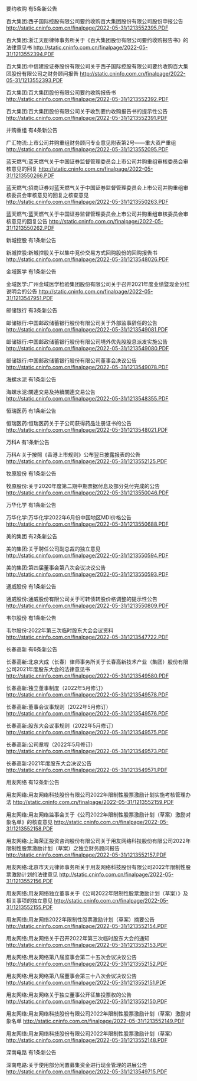 要约收购 有5条新公告 

百大集团:西子国际控股有限公司要约收购百大集团股份有限公司股份申报公告 http://static.cninfo.com.cn/finalpage/2022-05-31/1213552395.PDF 

百大集团:浙江天册律师事务所关于《百大集团股份有限公司要约收购报告书》的法律意见书 http://static.cninfo.com.cn/finalpage/2022-05-31/1213552394.PDF 

百大集团:中信建投证券股份有限公司关于西子国际控股有限公司要约收购百大集团股份有限公司之财务顾问报告 http://static.cninfo.com.cn/finalpage/2022-05-31/1213552393.PDF 

百大集团:百大集团股份有限公司要约收购报告书 http://static.cninfo.com.cn/finalpage/2022-05-31/1213552392.PDF 

百大集团:百大集团股份有限公司关于收到要约收购报告书的提示性公告 http://static.cninfo.com.cn/finalpage/2022-05-31/1213552391.PDF 

并购重组 有4条新公告 

广汇物流:上市公司并购重组财务顾问专业意见附表第2号——重大资产重组 http://static.cninfo.com.cn/finalpage/2022-05-31/1213552095.PDF 

蓝天燃气:蓝天燃气关于中国证券监督管理委员会上市公司并购重组审核委员会审核意见的回复 http://static.cninfo.com.cn/finalpage/2022-05-31/1213550266.PDF 

蓝天燃气:招商证券对蓝天燃气关于中国证券监督管理委员会上市公司并购重组审核委员会审核意见的回复之核查意见 http://static.cninfo.com.cn/finalpage/2022-05-31/1213550263.PDF 

蓝天燃气:蓝天燃气关于中国证券监督管理委员会上市公司并购重组审核委员会审核意见的回复公告 http://static.cninfo.com.cn/finalpage/2022-05-31/1213550262.PDF 

新城控股 有1条新公告 

新城控股:新城控股关于以集中竞价交易方式回购股份的回购报告书 http://static.cninfo.com.cn/finalpage/2022-05-31/1213548026.PDF 

金域医学 有1条新公告 

金域医学:广州金域医学检验集团股份有限公司关于召开2021年度业绩暨现金分红说明会的公告 http://static.cninfo.com.cn/finalpage/2022-05-31/1213547951.PDF 

邮储银行 有3条新公告 

邮储银行:中国邮政储蓄银行股份有限公司关于外部监事辞任的公告 http://static.cninfo.com.cn/finalpage/2022-05-31/1213549081.PDF 

邮储银行:中国邮政储蓄银行股份有限公司境外优先股股息派发实施公告 http://static.cninfo.com.cn/finalpage/2022-05-31/1213549080.PDF 

邮储银行:中国邮政储蓄银行股份有限公司董事会决议公告 http://static.cninfo.com.cn/finalpage/2022-05-31/1213549078.PDF 

海螺水泥 有1条新公告 

海螺水泥:關連交易及持續關連交易公告 http://static.cninfo.com.cn/finalpage/2022-05-31/1213548355.PDF 

恒瑞医药 有1条新公告 

恒瑞医药:恒瑞医药关于子公司获得药品注册证书的公告 http://static.cninfo.com.cn/finalpage/2022-05-31/1213548021.PDF 

万科A 有1条新公告 

万科A:关于按照《香港上市规则》公布翌日披露报表的公告 http://static.cninfo.com.cn/finalpage/2022-05-31/1213552125.PDF 

牧原股份 有1条新公告 

牧原股份:关于2020年度第二期中期票据付息及部分兑付完成的公告 http://static.cninfo.com.cn/finalpage/2022-05-31/1213550046.PDF 

万华化学 有1条新公告 

万华化学:万华化学2022年6月份中国地区MDI价格公告 http://static.cninfo.com.cn/finalpage/2022-05-31/1213550688.PDF 

美的集团 有2条新公告 

美的集团:关于聘任公司副总裁的独立意见 http://static.cninfo.com.cn/finalpage/2022-05-31/1213550594.PDF 

美的集团:第四届董事会第八次会议决议公告 http://static.cninfo.com.cn/finalpage/2022-05-31/1213550593.PDF 

通威股份 有1条新公告 

通威股份:通威股份有限公司关于可转债转股价格调整的提示性公告 http://static.cninfo.com.cn/finalpage/2022-05-31/1213550809.PDF 

韦尔股份 有1条新公告 

韦尔股份:2022年第三次临时股东大会会议资料 http://static.cninfo.com.cn/finalpage/2022-05-31/1213547722.PDF 

长春高新 有6条新公告 

长春高新:北京大成（长春）律师事务所关于长春高新技术产业（集团）股份有限公司2021年度股东大会的法律意见书 http://static.cninfo.com.cn/finalpage/2022-05-31/1213549580.PDF 

长春高新:独立董事制度（2022年5月修订） http://static.cninfo.com.cn/finalpage/2022-05-31/1213549578.PDF 

长春高新:董事会议事规则（2022年5月修订） http://static.cninfo.com.cn/finalpage/2022-05-31/1213549576.PDF 

长春高新:股东大会议事规则（2022年5月修订） http://static.cninfo.com.cn/finalpage/2022-05-31/1213549575.PDF 

长春高新:公司章程（2022年5月修订） http://static.cninfo.com.cn/finalpage/2022-05-31/1213549573.PDF 

长春高新:2021年度股东大会决议公告 http://static.cninfo.com.cn/finalpage/2022-05-31/1213549571.PDF 

用友网络 有12条新公告 

用友网络:用友网络科技股份有限公司2022年限制性股票激励计划实施考核管理办法 http://static.cninfo.com.cn/finalpage/2022-05-31/1213552159.PDF 

用友网络:用友网络监事会关于《公司2022年限制性股票激励计划（草案）激励对象名单》的核查意见 http://static.cninfo.com.cn/finalpage/2022-05-31/1213552158.PDF 

用友网络:上海荣正投资咨询股份有限公司关于用友网络科技股份有限公司2022年限制性股票激励计划（草案）之独立财务顾问报告 http://static.cninfo.com.cn/finalpage/2022-05-31/1213552157.PDF 

用友网络:北京市天元律师事务所关于用友网络科技股份有限公司2022年限制性股票激励计划的法律意见 http://static.cninfo.com.cn/finalpage/2022-05-31/1213552156.PDF 

用友网络:用友网络独立董事关于《公司2022年限制性股票激励计划（草案）》及相关事项的独立意见 http://static.cninfo.com.cn/finalpage/2022-05-31/1213552155.PDF 

用友网络:用友网络2022年限制性股票激励计划（草案）摘要公告 http://static.cninfo.com.cn/finalpage/2022-05-31/1213552154.PDF 

用友网络:用友网络关于召开2022年第三次临时股东大会的通知 http://static.cninfo.com.cn/finalpage/2022-05-31/1213552153.PDF 

用友网络:用友网络第八届监事会第二十五次会议决议公告 http://static.cninfo.com.cn/finalpage/2022-05-31/1213552152.PDF 

用友网络:用友网络第八届董事会第三十八次会议决议公告 http://static.cninfo.com.cn/finalpage/2022-05-31/1213552151.PDF 

用友网络:用友网络关于独立董事公开征集投票权的公告 http://static.cninfo.com.cn/finalpage/2022-05-31/1213552150.PDF 

用友网络:用友网络科技股份有限公司2022年限制性股票激励计划（草案）激励对象名单 http://static.cninfo.com.cn/finalpage/2022-05-31/1213552149.PDF 

用友网络:用友网络科技股份有限公司2022年限制性股票激励计划（草案） http://static.cninfo.com.cn/finalpage/2022-05-31/1213552148.PDF 

深南电路 有1条新公告 

深南电路:关于使用部分闲置募集资金进行现金管理的进展公告 http://static.cninfo.com.cn/finalpage/2022-05-31/1213549715.PDF 

